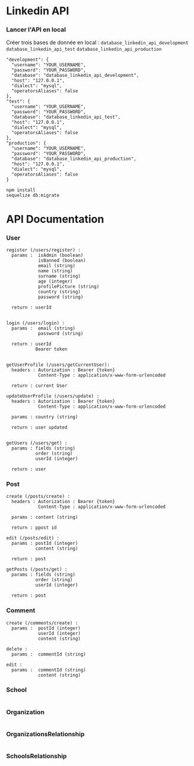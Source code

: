 # Linkedin API

### Lancer l'API en local
Créer trois bases de donnée en local :
`database_linkedin_api_development`
`database_linkedin_api_test`
`database_linkedin_api_production`

```text
"development": {
  "username": "YOUR_USERNAME",
  "password": "YOUR_PASSWORD",
  "database": "database_linkedin_api_development",
  "host": "127.0.0.1",
  "dialect": "mysql",
  "operatorsAliases": false
},
"test": {
  "username": "YOUR_USERNAME",
  "password": "YOUR_PASSWORD",
  "database": "database_linkedin_api_test",
  "host": "127.0.0.1",
  "dialect": "mysql",
  "operatorsAliases": false
},
"production": {
  "username": "YOUR_USERNAME",
  "password": "YOUR_PASSWORD",
  "database": "database_linkedin_api_production",
  "host": "127.0.0.1",
  "dialect": "mysql",
  "operatorsAliases": false
}
```

```shell script
npm install
sequelize db:migrate
```

# API Documentation

### User
```text
register (/users/register) :
  params :  isAdmin (boolean)
            isBanned (boolean)
            email (string)
            name (string)
            surname (string)
            age (integer)
            profilePicture (string)
            country (string)
            password (string)

  return : userId


login (/users/login) :
  params :  email (string)
            password (string)

  return : userId
           Bearer token


getUserProfile (/users/getCurrentUser):
  headers : Autorization : Bearer {token}
            Content-Type : application/x-www-form-urlencoded

  return : current User

updateUserProfile (/users/update) :
  headers : Autorization : Bearer {token}
            Content-Type : application/x-www-form-urlencoded

  params : country (string)

  return : user updated


getUsers (/users/get) :
  params : fields (string)
           order (string)
           userId (integer)

  return : user
```

### Post
```text
create (/posts/create) :
  headers : Autorization : Bearer {token}
            Content-Type : application/x-www-form-urlencoded

  params : content (string)

  return : ppost id

edit (/posts/edit) :
  params : postId (integer)
           content (string)

  return : post

getPosts (/posts/get) :
  params : fields (string)
           order (string)
           userId (integer)

  return : post

```

### Comment
```text
create (/comments/create) :
  params :  postId (integer)
            userId (integer)
            content (string)

delete :
  params :  commentId (string)

edit :
  params :  commentId (string)
            content (string)
```

### School
```text
```

### Organization
```text
```

### OrganizationsRelationship
```text
```

### SchoolsRelationship
```text
```
